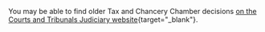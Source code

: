You may be able to find older Tax and Chancery Chamber decisions [on the Courts and Tribunals Judiciary website](https://www.judiciary.uk/courts-and-tribunals/tribunals/upper-tribunal/upper-tribunal-tax-and-chancery-chamber/tax-and-chancery-chamber-decisions/){target="\_blank"}.
